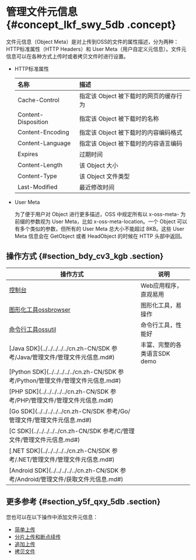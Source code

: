 # 管理文件元信息 {#concept_lkf_swy_5db .concept}

文件元信息（Object Meta）是对上传到OSS的文件的属性描述，分为两种：HTTP标准属性（HTTP Headers）和 User Meta（用户自定义元信息）。文件元信息可以在各种方式上传时或者拷贝文件时进行设置。

-   HTTP标准属性

    |名称|描述|
    |:-|:-|
    |Cache-Control|指定该 Object 被下载时的网页的缓存行为|
    |Content-Disposition|指定该 Object 被下载时的名称|
    |Content-Encoding|指定该 Object 被下载时的内容编码格式|
    |Content-Language|指定该 Object 被下载时的内容语言编码|
    |Expires|过期时间|
    |Content-Length|该 Object 大小|
    |Content-Type|该 Object 文件类型|
    |Last-Modified|最近修改时间|

-   User Meta

    为了便于用户对 Object 进行更多描述，OSS 中规定所有以 x-oss-meta- 为前缀的参数视为 User Meta，比如 x-oss-meta-location。一个 Object 可以有多个类似的参数，但所有的 User Meta 总大小不能超过 8KB。这些 User Meta 信息会在 GetObject 或者 HeadObject 的时候在 HTTP 头部中返回。


## 操作方式 {#section_bdy_cv3_kgb .section}

|操作方式|说明|
|----|--|
|[控制台](../../../../../cn.zh-CN/控制台用户指南/管理文件/设置文件HTTP头.md#)|Web应用程序，直观易用|
|[图形化工具ossbrowser](../../../../../cn.zh-CN/常用工具/图形化管理工具ossbrowser/快速开始.md#)|图形化工具，易操作|
|[命令行工具ossutil](../../../../../cn.zh-CN/常用工具/命令行工具ossutil/有关Object的命令.md#ul_qj4_h1z_5fb)|命令行工具，性能好|
|[Java SDK](../../../../../cn.zh-CN/SDK 参考/Java/管理文件/管理文件元信息.md#)|丰富、完整的各类语言SDK demo|
|[Python SDK](../../../../../cn.zh-CN/SDK 参考/Python/管理文件/管理文件元信息.md#)|
|[PHP SDK](../../../../../cn.zh-CN/SDK 参考/PHP/管理文件/管理文件元信息.md#)|
|[Go SDK](../../../../../cn.zh-CN/SDK 参考/Go/管理文件/管理文件元信息.md#)|
|[C SDK](../../../../../cn.zh-CN/SDK 参考/C/管理文件/管理文件元信息.md#)|
|[.NET SDK](../../../../../cn.zh-CN/SDK 参考/.NET/管理文件/管理文件元信息.md#)|
|[Android SDK](../../../../../cn.zh-CN/SDK 参考/Android/管理文件/获取文件元信息.md#)|

## 更多参考 {#section_y5f_qxy_5db .section}

您也可以在以下操作中添加文件元信息：

-   [简单上传](cn.zh-CN/开发指南/上传文件（Object）/简单上传.md#)
-   [分片上传和断点续传](cn.zh-CN/开发指南/上传文件（Object）/分片上传和断点续传.md#)
-   [追加上传](cn.zh-CN/开发指南/上传文件（Object）/追加上传.md#)
-   [拷贝文件](cn.zh-CN/开发指南/管理文件/拷贝文件.md#)

